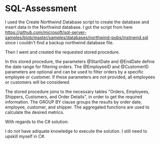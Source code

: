 # SQL-Assessment

I used the Create Northwind Database script to create the database and insert data in the Northwind database.
I got the script from here https://github.com/microsoft/sql-server-samples/blob/master/samples/databases/northwind-pubs/instnwnd.sql since i couldn't find a backup northwind database file.

Then I went and created the requested stored procedure.

In this stored procedure, the parameters @StartDate and @EndDate define the date range for filtering orders. The @EmployeeID and @CustomerID parameters are optional and can be used to filter orders by a specific employee or customer. If these parameters are not provided, all employees or customers will be considered.

The stored procedure joins to the necessary tables "Orders, Employees, Shippers, Customers, and Order Details", in order to get the required information. The GROUP BY clause groups the results by order date, employee, customer, and shipper. The aggregated functions are used to calculate the desired metrics.

With regards to the C# solution:

I do not have adiquate knowledge to execute the solution. I still need to upskill myself in C#.
